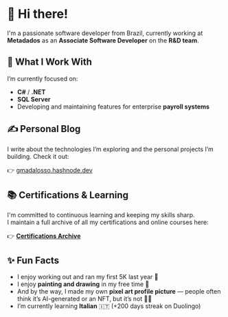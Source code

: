 # 👋 Hi there!

I'm a passionate software developer from Brazil, currently working at **Metadados** as an **Associate Software Developer** on the **R&D team**.


## 💼 What I Work With

I’m currently focused on:
- **C#** / **.NET**
- **SQL Server**
- Developing and maintaining features for enterprise **payroll systems**


## ✍️ Personal Blog

I write about the technologies I’m exploring and the personal projects I’m building.
Check it out: 

👉 [gmadalosso.hashnode.dev](https://gmadalosso.hashnode.dev/)


## 📚 Certifications & Learning

I'm committed to continuous learning and keeping my skills sharp.  
I maintain a full archive of all my certifications and online courses here:

👉 [**Certifications Archive**](https://github.com/gmadalosso/certifications-archive)


## ✨ Fun Facts

- I enjoy working out and ran my first 5K last year 🏃
- I enjoy **painting and drawing** in my free time 🎨
- And by the way, I made my own **pixel art profile picture** — people often think it’s AI-generated or an NFT, but it’s not 🧑‍🎨
- I’m currently learning **Italian** 🇮🇹 (+200 days streak on Duolingo)
